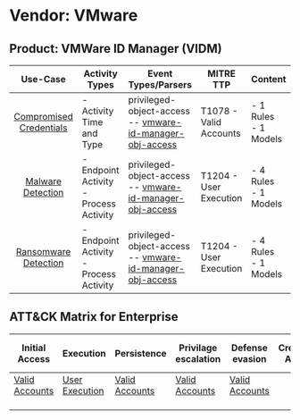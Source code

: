 Vendor: VMware
==============
Product: VMWare ID Manager (VIDM)
---------------------------------
|                                 Use-Case                                  | Activity Types                            | Event Types/Parsers                                                                                                           | MITRE TTP                  | Content                   |
|:-------------------------------------------------------------------------:| ----------------------------------------- | ----------------------------------------------------------------------------------------------------------------------------- | -------------------------- | ------------------------- |
| [Compromised Credentials](../UseCases/usecase_compromised_credentials.md) | - Activity Time  and Type                 |  privileged-object-access<br> -- [vmware-id-manager-obj-access](../Parsers/parserContent_vmware-id-manager-obj-access.md)<br> | T1078 - Valid Accounts<br> |  - 1 Rules<br> - 1 Models |
|       [Malware Detection](../UseCases/usecase_malware_detection.md)       | - Endpoint Activity<br>- Process Activity |  privileged-object-access<br> -- [vmware-id-manager-obj-access](../Parsers/parserContent_vmware-id-manager-obj-access.md)<br> | T1204 - User Execution<br> |  - 4 Rules<br> - 1 Models |
|    [Ransomware Detection](../UseCases/usecase_ransomware_detection.md)    | - Endpoint Activity<br>- Process Activity |  privileged-object-access<br> -- [vmware-id-manager-obj-access](../Parsers/parserContent_vmware-id-manager-obj-access.md)<br> | T1204 - User Execution<br> |  - 4 Rules<br> - 1 Models |

ATT&CK Matrix for Enterprise
----------------------------
| Initial Access                                                      | Execution                                                           | Persistence                                                         | Privilage escalation                                                | Defense evasion                                                     | Credential Access | Discovery | Lateral Movement | Collection | Command and Control | Exfiltration | Impact |
| ------------------------------------------------------------------- | ------------------------------------------------------------------- | ------------------------------------------------------------------- | ------------------------------------------------------------------- | ------------------------------------------------------------------- | ----------------- | --------- | ---------------- | ---------- | ------------------- | ------------ | ------ |
| [Valid Accounts](https://attack.mitre.org/techniques/T1078)<br><br> | [User Execution](https://attack.mitre.org/techniques/T1204)<br><br> | [Valid Accounts](https://attack.mitre.org/techniques/T1078)<br><br> | [Valid Accounts](https://attack.mitre.org/techniques/T1078)<br><br> | [Valid Accounts](https://attack.mitre.org/techniques/T1078)<br><br> |                   |           |                  |            |                     |              |        |